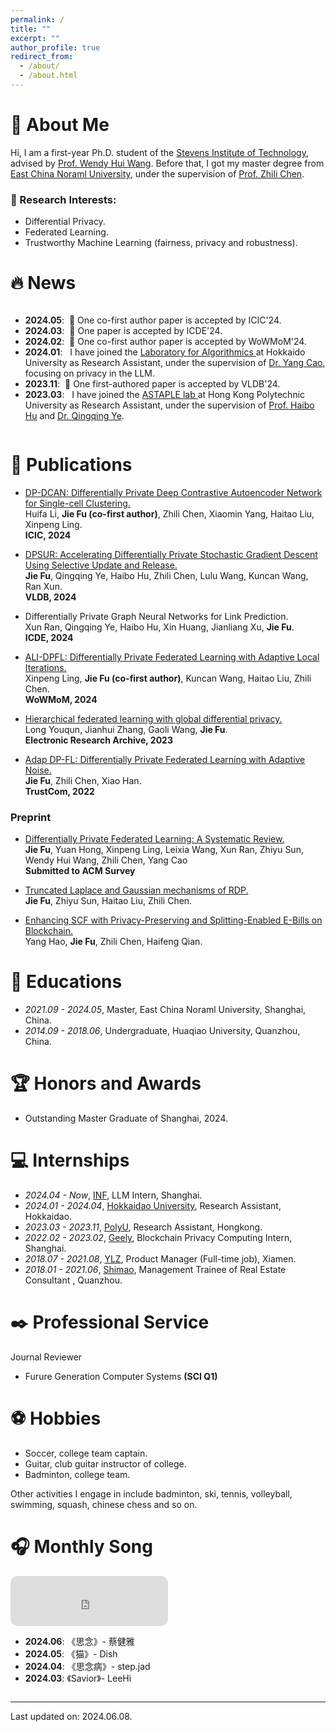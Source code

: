 ```yaml
---
permalink: /
title: ""
excerpt: ""
author_profile: true
redirect_from: 
  - /about/
  - /about.html
---
```


# 🧐 About Me
Hi, I am a first-year Ph.D. student of the [Stevens Institute of Technology](https://www.stevens.edu/), advised by [Prof. Wendy Hui Wang](https://sites.google.com/view/wendy-wang/home). Before that, I got my master degree from [East China Noraml University](https://english.ecnu.edu.cn/), under the supervision of [Prof. Zhili Chen](https://faculty.ecnu.edu.cn/_s43/czl2/main.psp). 


[//]: # (From March 2023 to November 2023, I worked as a Research Assistant at the [ASTAPLE lab]&#40;https://www.astaple.com/&#41; of Hong Kong Polytechnic University, under the supervision of [Prof. Haibo Hu]&#40;https://haibohu.org/&#41; and [Dr. Qingqing Ye]&#40;https://www.qingqingye.net/&#41;. )

### 🤔 Research Interests:
* Differential Privacy.
* Federated Learning.
* Trustworthy Machine Learning (fairness, privacy and robustness).


# 🔥 News
<style>
  .scrollable {
    max-height: 200px; 
    overflow-y: scroll; 
  }
</style>

<div class="scrollable">
 <ul>
<li><strong>2024.05</strong>: &nbsp;🎉 One co-first author paper is accepted by ICIC'24. </li>
<li><strong>2024.03</strong>: &nbsp;🎉 One paper is accepted by ICDE'24. </li> 
<li><strong>2024.02</strong>: &nbsp;🎉 One co-first author paper is accepted by WoWMoM'24. </li>
<li><strong>2024.01</strong>: &nbsp; I have joined the <a href="https://www-alg.ist.hokudai.ac.jp/?page_id=321&lang=en">Laboratory for Algorithmics </a> at Hokkaido University as Research Assistant, under the supervision of <a href="https://yangcao88.github.io/">Dr. Yang Cao</a>, focusing on privacy in the LLM. </li>
<li><strong>2023.11</strong>: &nbsp;🎉 One first-authored paper is accepted by VLDB'24. </li>
<li><strong>2023.03</strong>: &nbsp; I have joined the <a href="https://www.astaple.com/">ASTAPLE lab </a> at Hong Kong Polytechnic University as Research Assistant, under the supervision of <a href="https://haibohu.org/">Prof. Haibo Hu</a> and <a href="https://www.qingqingye.net/">Dr. Qingqing Ye</a>.</li>
</ul>
</div>

# 📝 Publications 

* [DP-DCAN: Differentially Private Deep Contrastive Autoencoder Network for Single-cell Clustering.](https://arxiv.org/abs/2311.03410)\
Huifa Li, **Jie Fu (co-first author)**, Zhili Chen, Xiaomin Yang, Haitao Liu, Xinpeng Ling. \
**ICIC, 2024** 


* [DPSUR: Accelerating Differentially Private Stochastic Gradient Descent Using Selective Update and Release.](https://arxiv.org/abs/2311.14056)\
**Jie Fu**, Qingqing Ye, Haibo Hu, Zhili Chen, Lulu Wang, Kuncan Wang, Ran Xun.\
**VLDB, 2024** 


* Differentially Private Graph Neural Networks for Link Prediction. \
Xun Ran, Qingqing Ye, Haibo Hu, Xin Huang, Jianliang Xu, **Jie Fu**. \
**ICDE, 2024** 

* [ALI-DPFL: Differentially Private Federated Learning with Adaptive Local Iterations.](https://arxiv.org/abs/2308.10457)\
Xinpeng Ling, **Jie Fu (co-first author)**, Kuncan Wang, Haitao Liu, Zhili Chen.\
**WoWMoM, 2024** 

* [Hierarchical federated learning with global differential privacy.](https://www.aimspress.com/aimspress-data/era/2023/7/PDF/era-31-07-190.pdf)\
Long Youqun, Jianhui Zhang, Gaoli Wang, **Jie Fu**.\
**Electronic Research Archive, 2023** 

* [Adap DP-FL: Differentially Private Federated Learning with Adaptive Noise.](https://ieeexplore.ieee.org/abstract/document/10063613)\
**Jie Fu**, Zhili Chen, Xiao Han.\
**TrustCom, 2022** 


[//]: # (<div class='paper-box'><div class='paper-box-image'><div><div class="badge">CVPR 2016</div><img src='images/500x300.png' alt="sym" width="100%"></div></div>)

[//]: # (<div class='paper-box-text' markdown="1">)

[//]: # ()
[//]: # ([Deep Residual Learning for Image Recognition]&#40;https://openaccess.thecvf.com/content_cvpr_2016/papers/He_Deep_Residual_Learning_CVPR_2016_paper.pdf&#41;)

[//]: # ()
[//]: # (**Kaiming He**, Xiangyu Zhang, Shaoqing Ren, Jian Sun)

[//]: # ()
[//]: # ([**Project**]&#40;https://scholar.google.com/citations?view_op=view_citation&hl=zh-CN&user=DhtAFkwAAAAJ&citation_for_view=DhtAFkwAAAAJ:ALROH1vI_8AC&#41; <strong><span class='show_paper_citations' data='DhtAFkwAAAAJ:ALROH1vI_8AC'></span></strong>)

[//]: # (- Lorem ipsum dolor sit amet, consectetur adipiscing elit. Vivamus ornare aliquet ipsum, ac tempus justo dapibus sit amet. )

[//]: # (</div>)

[//]: # (</div>)




### Preprint
* [Differentially Private Federated Learning: A Systematic Review.](https://arxiv.org/abs/2405.08299)\
**Jie Fu**, Yuan Hong, Xinpeng Ling, Leixia Wang, Xun Ran, Zhiyu Sun, Wendy Hui Wang, Zhili Chen, Yang Cao \
**Submitted to ACM Survey** 


* [Truncated Laplace and Gaussian mechanisms of RDP.](https://arxiv.org/abs/2309.12647)\
**Jie Fu**, Zhiyu Sun, Haitao Liu, Zhili Chen.


* [Enhancing SCF with Privacy-Preserving and Splitting-Enabled E-Bills on Blockchain.](https://arxiv.org/abs/2308.10020)\
Yang Hao, **Jie Fu**, Zhili Chen, Haifeng Qian.


[//]: # (# 🎖 Honors and Awards)

[//]: # (- *2021.10* Lorem ipsum dolor sit amet, consectetur adipiscing elit. Vivamus ornare aliquet ipsum, ac tempus justo dapibus sit amet. )

[//]: # (- *2021.09* Lorem ipsum dolor sit amet, consectetur adipiscing elit. Vivamus ornare aliquet ipsum, ac tempus justo dapibus sit amet. )

# 📖 Educations
- *2021.09 - 2024.05*, Master, East China Noraml University, Shanghai, China. 
- *2014.09 - 2018.06*, Undergraduate, Huaqiao University, Quanzhou, China. 

[//]: # (# 💬 Invited Talks)

[//]: # (- *2021.06*, Lorem ipsum dolor sit amet, consectetur adipiscing elit. Vivamus ornare aliquet ipsum, ac tempus justo dapibus sit amet. )

[//]: # (- *2021.03*, Lorem ipsum dolor sit amet, consectetur adipiscing elit. Vivamus ornare aliquet ipsum, ac tempus justo dapibus sit amet.  \| [\[video\]]&#40;https://github.com/&#41;)

# 🏆 Honors and Awards
- Outstanding Master Graduate of Shanghai, 2024. 


# 💻 Internships
- *2024.04 - Now*, [INF](https://www.infly.cn/), LLM Intern, Shanghai.
- *2024.01 - 2024.04*, [Hokkaidao University](https://www.hokudai.ac.jp/), Research Assistant, Hokkaidao.
- *2023.03 - 2023.11*, [PolyU](https://www.polyu.edu.hk/), Research Assistant, Hongkong.
- *2022.02 - 2023.02*, [Geely](https://www.geelydt.com/), Blockchain Privacy Computing Intern, Shanghai.
- *2018.07 - 2021.08*, [YLZ](http://www.ylzinfo.com/), Product Manager (Full-time job), Xiamen.
- *2018.01 - 2021.06*, [Shimao](https://www.shimaoco.com/), Management Trainee of Real Estate Consultant , Quanzhou.

# ✒️ Professional Service
Journal Reviewer
- Furure Generation Computer Systems  **(SCI Q1)**


# ⚽ Hobbies
- Soccer, college team captain. 
- Guitar, club guitar instructor of college.
- Badminton, college team.

Other activities I engage in include badminton, ski, tennis, volleyball, swimming, squash, chinese chess and so on.



# 🎧 Monthly Song
<div>

<iframe style="border-radius:12px" src="https://open.spotify.com/embed/track/3wFIi2zpD28fcGfEYAsipR?utm_source=generator" width="50%" height="80" frameBorder="0" allowfullscreen="" allow="autoplay; clipboard-write; encrypted-media; fullscreen; picture-in-picture" loading="lazy"></iframe>
</div>

<style>
  .scrollable2 {
    max-height: 120px; 
    overflow-y: scroll; 
  }
</style>

<div class="scrollable2">
 <ul>
<li><strong>2024.06</strong>:&nbsp;《思念》- 蔡健雅 </li>
<li><strong>2024.05</strong>:&nbsp;《猫》- Dish </li>
<li><strong>2024.04</strong>:&nbsp;《思念病》- step.jad </li>
<li><strong>2024.03</strong>:&nbsp;《Savior》- LeeHi </li>
</ul>
</div>

<div>

-----------------------------------------

</div>

Last updated on: 2024.06.08.